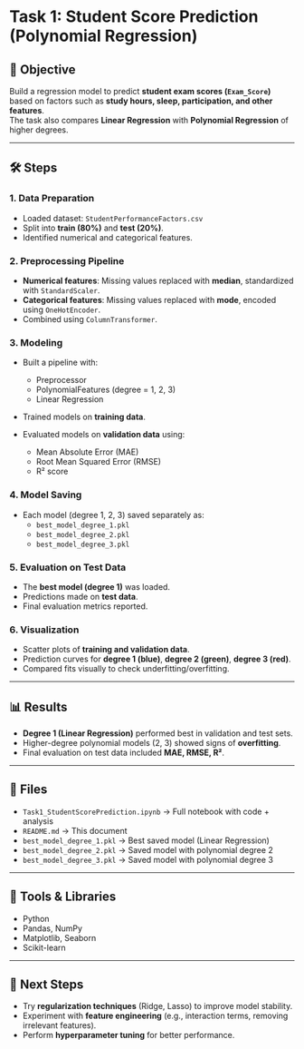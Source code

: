 # Task 1: Student Score Prediction (Polynomial Regression)

## 📌 Objective
Build a regression model to predict **student exam scores (`Exam_Score`)** based on factors such as **study hours, sleep, participation, and other features**.  
The task also compares **Linear Regression** with **Polynomial Regression** of higher degrees.

---

## 🛠 Steps

### 1. Data Preparation
- Loaded dataset: `StudentPerformanceFactors.csv`  
- Split into **train (80%)** and **test (20%)**.  
- Identified numerical and categorical features.  

### 2. Preprocessing Pipeline
- **Numerical features**: Missing values replaced with **median**, standardized with `StandardScaler`.  
- **Categorical features**: Missing values replaced with **mode**, encoded using `OneHotEncoder`.  
- Combined using `ColumnTransformer`.  

### 3. Modeling
- Built a pipeline with:
  - Preprocessor  
  - PolynomialFeatures (degree = 1, 2, 3)  
  - Linear Regression  

- Trained models on **training data**.  
- Evaluated models on **validation data** using:
  - Mean Absolute Error (MAE)  
  - Root Mean Squared Error (RMSE)  
  - R² score  

### 4. Model Saving
- Each model (degree 1, 2, 3) saved separately as:
  - `best_model_degree_1.pkl`
  - `best_model_degree_2.pkl`
  - `best_model_degree_3.pkl`

### 5. Evaluation on Test Data
- The **best model (degree 1)** was loaded.  
- Predictions made on **test data**.  
- Final evaluation metrics reported.  

### 6. Visualization
- Scatter plots of **training and validation data**.  
- Prediction curves for **degree 1 (blue)**, **degree 2 (green)**, **degree 3 (red)**.  
- Compared fits visually to check underfitting/overfitting.  

---

## 📊 Results
- **Degree 1 (Linear Regression)** performed best in validation and test sets.  
- Higher-degree polynomial models (2, 3) showed signs of **overfitting**.  
- Final evaluation on test data included **MAE, RMSE, R²**.  

---

## 📂 Files
- `Task1_StudentScorePrediction.ipynb` → Full notebook with code + analysis  
- `README.md` → This document  
- `best_model_degree_1.pkl` → Best saved model (Linear Regression)  
- `best_model_degree_2.pkl` → Saved model with polynomial degree 2  
- `best_model_degree_3.pkl` → Saved model with polynomial degree 3  

---

## 🧰 Tools & Libraries
- Python  
- Pandas, NumPy  
- Matplotlib, Seaborn  
- Scikit-learn  

---

## 🚀 Next Steps
- Try **regularization techniques** (Ridge, Lasso) to improve model stability.  
- Experiment with **feature engineering** (e.g., interaction terms, removing irrelevant features).  
- Perform **hyperparameter tuning** for better performance.  
